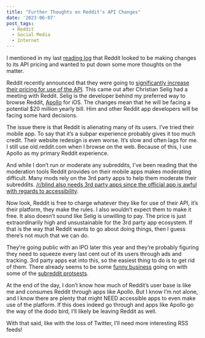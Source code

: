 ```yaml
---
title: "Further Thoughts on Reddit's API Changes"
date: '2023-06-07'
post_tags:
  - Reddit
  - Social Media
  - Internet
---
```


I mentioned in my last [reading log](https://kpwags.com/reading-log/31) that Reddit looked to be making changes to its API pricing and wanted to put down some more thoughts on the matter.
<!-- excerpt -->

Reddit recently announced that they were going to [significantly increase their pricing for use of the API](https://www.theverge.com/2023/5/31/23743993/reddit-apollo-client-api-cost). This came out after Christian Selig had a meeting with Reddit. Selig is the developer behind my preferred way to browse Reddit, [Apollo](https://apps.apple.com/us/app/apollo-for-reddit/id979274575) for iOS. The changes mean that he will be facing a potential $20 million yearly bill. Him and other Reddit app developers will be facing some hard decisions.

The issue there is that Reddit is alienating many of its users. I’ve tried their mobile app. To say that it’s a subpar experience probably gives it too much credit. Their website redesign is even worse. It’s slow and often lags for me. I still use old.reddit.com when I browse on the web. Because of this, I use Apollo as my primary Reddit experience.

And while I don’t run or moderate any subreddits, I’ve been reading that the moderation tools Reddit provides on their mobile apps makes moderating difficult. Many mods rely on the 3rd party apps to help them moderate their subreddits. [/r/blind also needs 3rd party apps since the official app is awful with regards to accessibility](https://old.reddit.com/r/Blind/comments/13zr8h2/reddits_recently_announced_api_changes_and_the/).

Now look, Reddit is free to charge whatever they like for use of their API, it’s their platform, they make the rules. I also wouldn’t expect them to make it free. It also doesn’t sound like Selig is unwilling to pay. The price is just extraordinarily high and unsustainable for the 3rd party app ecosystem. If that is the way that Reddit wants to go about doing things, then I guess there’s not much that we can do.

They’re going public with an IPO later this year and they’re probably figuring they need to squeeze every last cent out of its users through ads and tracking. 3rd party apps eat into this, so the easiest thing to do is to get rid of them. There already seems to be some [funny business](https://news.ycombinator.com/item?id=36192312) going on with some of the [subreddit protsests](https://arstechnica.com/gadgets/2023/06/reddits-plan-to-kill-third-party-apps-sparks-widespread-protests/).

At the end of the day, I don’t know how much of Reddit’s user base is like me and consumes Reddit through apps like Apollo. But I know I’m not alone, and I know there are plenty that might NEED accessible apps to even make use of the platform. If this does indeed go through and apps like Apollo go the way of the dodo bird, I’ll likely be leaving Reddit as well.

With that said, like with the loss of Twitter, I’ll need more interesting RSS feeds!
